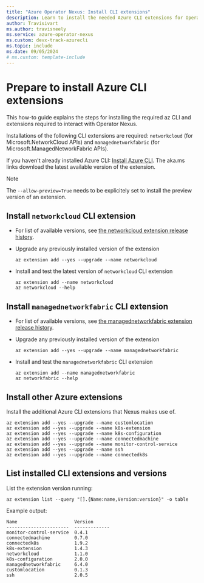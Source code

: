 ```yaml
---
title: "Azure Operator Nexus: Install CLI extensions"
description: Learn to install the needed Azure CLI extensions for Operator Nexus
author: Travisivart
ms.author: travisneely
ms.service: azure-operator-nexus
ms.custom: devx-track-azurecli
ms.topic: include
ms.date: 09/05/2024
# ms.custom: template-include
---
```


# Prepare to install Azure CLI extensions

This how-to guide explains the steps for installing the required az CLI and extensions required to interact with Operator Nexus.

Installations of the following CLI extensions are required:
`networkcloud` (for Microsoft.NetworkCloud APIs) and `managednetworkfabric` (for Microsoft.ManagedNetworkFabric APIs).

If you haven't already installed Azure CLI: [Install Azure CLI][installation-instruction]. The aka.ms links download the latest available version of the extension.

>[!NOTE]
>The `--allow-preview=True` needs to be explicitely set to install the preview version of an extension.

## Install `networkcloud` CLI extension

- For list of available versions, see [the networkcloud extension release history][az-cli-networkcloud-cli-versions].

- Upgrade any previously installed version of the extension

    ```azurecli
    az extension add --yes --upgrade --name networkcloud
    ```

- Install and test the latest version of `networkcloud` CLI extension

    ```azurecli
    az extension add --name networkcloud
    az networkcloud --help
    ```

## Install `managednetworkfabric` CLI extension

- For list of available versions, see [the managednetworkfabric extension release history][az-cli-managednetworkfabric-cli-versions].

- Upgrade any previously installed version of the extension

    ```azurecli
    az extension add --yes --upgrade --name managednetworkfabric
    ```

- Install and test the `managednetworkfabric` CLI extension

    ```azurecli
    az extension add --name managednetworkfabric
    az networkfabric --help
    ```

## Install other Azure extensions

Install the additional Azure CLI extensions that Nexus makes use of.

```azurecli
az extension add --yes --upgrade --name customlocation
az extension add --yes --upgrade --name k8s-extension
az extension add --yes --upgrade --name k8s-configuration
az extension add --yes --upgrade --name connectedmachine
az extension add --yes --upgrade --name monitor-control-service
az extension add --yes --upgrade --name ssh
az extension add --yes --upgrade --name connectedk8s
```

## List installed CLI extensions and versions

List the extension version running:

```azurecli
az extension list --query "[].{Name:name,Version:version}" -o table
```

Example output:

```output
Name                     Version
-----------------------  -------------
monitor-control-service  0.4.1
connectedmachine         0.7.0
connectedk8s             1.9.2
k8s-extension            1.4.3
networkcloud             1.1.0
k8s-configuration        2.0.0
managednetworkfabric     6.4.0
customlocation           0.1.3
ssh                      2.0.5
```

<!-- LINKS - External -->
[installation-instruction]: https://aka.ms/azcli

[az-cli-networkcloud-cli-versions]: https://github.com/Azure/azure-cli-extensions/blob/main/src/networkcloud/HISTORY.rst
[az-cli-managednetworkfabric-cli-versions]: https://github.com/Azure/azure-cli-extensions/blob/main/src/managednetworkfabric/HISTORY.rst
